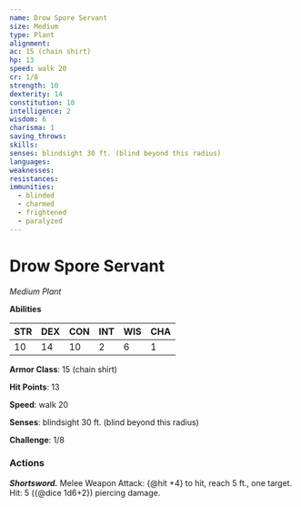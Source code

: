 ```yaml
---
name: Drow Spore Servant
size: Medium
type: Plant
alignment: 
ac: 15 (chain shirt)
hp: 13
speed: walk 20
cr: 1/8
strength: 10
dexterity: 14
constitution: 10
intelligence: 2
wisdom: 6
charisma: 1
saving_throws:
skills:
senses: blindsight 30 ft. (blind beyond this radius)
languages:
weaknesses:
resistances:
immunities:
  - blinded
  - charmed
  - frightened
  - paralyzed
---
```


# Drow Spore Servant

*Medium Plant*

**Abilities**

| STR | DEX | CON | INT | WIS | CHA |
| --- | --- | --- | --- | --- | --- |
| 10 | 14 | 10 | 2 | 6 | 1 |

**Armor Class**: 15 (chain shirt)

**Hit Points**: 13

**Speed**: walk 20

**Senses**: blindsight 30 ft. (blind beyond this radius)

**Challenge**: 1/8

### Actions
***Shortsword.*** Melee Weapon Attack: {@hit +4} to hit, reach 5 ft., one target. Hit: 5 ({@dice 1d6+2}) piercing damage.

